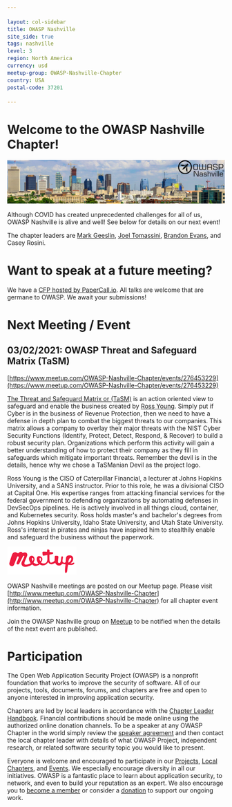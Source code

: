 ```yaml
---

layout: col-sidebar
title: OWASP Nashville
site_side: true
tags: nashville
level: 3
region: North America
currency: usd
meetup-group: OWASP-Nashville-Chapter
country: USA
postal-code: 37201

---
```


# Welcome to the OWASP Nashville Chapter!

![OWASP Nashville](./assets/images/logo.jpg)

Although COVID has created unprecedented challenges for all of us, OWASP Nashville is alive and well! See below for details on our next event!

The chapter leaders are [Mark Geeslin](mailto:mark.geeslin@owasp.org), [Joel Tomassini](mailto:joel.tomassini@owasp.org), [Brandon Evans](mailto:brandon.evans@owasp.org), and Casey Rosini.

# Want to speak at a future meeting?

We have a [CFP hosted by PaperCall.io](https://www.papercall.io/owasp-nashville). All talks are welcome that are germane to OWASP. We await your submissions!

# Next Meeting / Event

## 03/02/2021: OWASP Threat and Safeguard Matrix (TaSM)

[https://www.meetup.com/OWASP-Nashville-Chapter/events/276453229](https://www.meetup.com/OWASP-Nashville-Chapter/events/276453229)

[The Threat and Safeguard Matrix or (TaSM)](https://owasp.org/www-project-threat-and-safeguard-matrix/) is an action oriented view to safeguard and enable the business created by [Ross Young](https://www.linkedin.com/in/mrrossyoung/). Simply put if Cyber is in the business of Revenue Protection, then we need to have a defense in depth plan to combat the biggest threats to our companies. This matrix allows a company to overlay their major threats with the NIST Cyber Security Functions (Identify, Protect, Detect, Respond, & Recover) to build a robust security plan. Organizations which perform this activity will gain a better understanding of how to protect their company as they fill in safeguards which mitigate important threats. Remember the devil is in the details, hence why we chose a TaSManian Devil as the project logo.

Ross Young is the CISO of Caterpillar Financial, a lecturer at Johns Hopkins University, and a SANS instructor.  Prior to this role, he was a divisional CISO at Capital One.  His expertise ranges from attacking financial services for the federal government to defending organizations by automating defenses in DevSecOps pipelines. He is actively involved in all things cloud, container, and Kubernetes security.  Ross holds master's and bachelor's degrees from Johns Hopkins University, Idaho State University, and Utah State University. Ross's interest in pirates and ninjas have inspired him to stealthily enable and safeguard the business without the paperwork.

[![Meetup](./assets/images/meetup-logo-160x65.png)](http://www.meetup.com/OWASP-Nashville-Chapter)

OWASP Nashville meetings are posted on our Meetup page. Please visit [http://www.meetup.com/OWASP-Nashville-Chapter](http://www.meetup.com/OWASP-Nashville-Chapter) for all chapter event information.

Join the OWASP Nashville group on [Meetup](http://www.meetup.com/OWASP-Nashville-Chapter) to be notified when the details of the next event are published.


# Participation

The Open Web Application Security Project (OWASP) is a nonprofit foundation that works to improve the security of software. All of our projects, tools, documents, forums, and chapters are free and open to anyone interested in improving application security. 

Chapters are led by local leaders in accordance with the [Chapter Leader Handbook](/www-policy/operational/chapter-handbook-existing). Financial contributions should be made online using the authorized online donation channels. To be a speaker at any OWASP Chapter in the world simply review the [speaker agreement](/www-policy/legal/speaker-agreement) and then contact the local chapter leader with details of what OWASP Project, independent research, or related software security topic you would like to present.

Everyone is welcome and encouraged to participate in our [Projects](/projects), [Local Chapters](/chapters), and [Events](/events). We especially encourage diversity in all our initiatives. OWASP is a fantastic place to learn about application security, to network, and even to build your reputation as an expert. We also encourage you to [become a member](/membership) or consider a [donation](/donate) to support our ongoing work.
